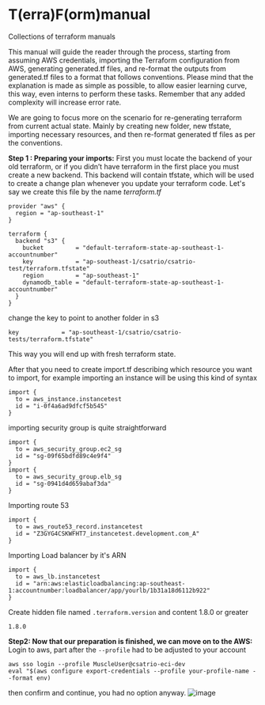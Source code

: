 # T(erra)F(orm)manual
Collections of terraform manuals

This manual will guide the reader through the process, starting from assuming AWS credentials, importing the Terraform configuration from AWS, generating generated.tf files, and re-format the outputs from generated.tf files to a format that follows conventions. Please mind that the explanation is made as simple as possible, to allow easier learning curve, this way, even interns to perform these tasks. Remember that any added complexity will increase error rate.

We are going to focus more on the scenario for re-generating terraform from current actual state. Mainly by creating new folder, new tfstate, importing necessary resources, and then re-format generated tf files as per the conventions.

**Step 1 : Preparing your imports:**
First you must locate the backend of your old terraform, or if you didn’t have terraform in the first place you must create a new backend. This backend will contain tfstate, which will be used to create a change plan whenever you update your terraform code.
Let's say we create this file by the name *terraform.tf*

```
provider "aws" {
  region = "ap-southeast-1"
}

terraform {
  backend "s3" {
    bucket         = "default-terraform-state-ap-southeast-1-accountnumber"
    key            = "ap-southeast-1/csatrio/csatrio-test/terraform.tfstate"
    region         = "ap-southeast-1"
    dynamodb_table = "default-terraform-state-ap-southeast-1-accountnumber"
  }
}
```
change the key to point to another folder in s3
```
key            = "ap-southeast-1/csatrio/csatrio-tests/terraform.tfstate"
```
This way you will end up with fresh terraform state.

After that you need to create import.tf describing which resource you want to import, for example importing an instance will be using this kind of syntax
```
import {
  to = aws_instance.instancetest
  id = "i-0f4a6ad9dfcf5b545"
}
```
importing security group is quite straightforward
```
import {
  to = aws_security_group.ec2_sg
  id = "sg-09f65bdfd89c4e9f4"
}
import {
  to = aws_security_group.elb_sg
  id = "sg-0941d4d659abaf3da"
}
```
Importing route 53
```
import {
  to = aws_route53_record.instancetest
  id = "Z3GYG4CSKWFHT7_instancetest.development.com_A"
}
```
Importing Load balancer by it's ARN
```
import {
  to = aws_lb.instancetest
  id = "arn:aws:elasticloadbalancing:ap-southeast-1:accountnumber:loadbalancer/app/yourlb/1b31a18d6112b922"
}
```
Create hidden file named `.terraform.version` and content 1.8.0 or greater
```
1.8.0
```

**Step2: Now that our preparation is finished, we can move on to the AWS:**
Login to aws, part after the `--profile` had to be adjusted to your account
```
aws sso login --profile MuscleUser@csatrio-eci-dev
eval "$(aws configure export-credentials --profile your-profile-name --format env)
```
then confirm and continue, you had no option anyway.
![image](https://github.com/user-attachments/assets/5b7fbe6b-4622-4081-9ecc-59f9c59dbd75)


